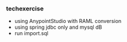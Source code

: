 ### techexercise

* using AnypointStudio with RAML conversion
* using spring jdbc only and mysql dB
* run import.sql
